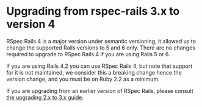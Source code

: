 # Upgrading from rspec-rails 3.x to version 4

RSpec Rails 4 is a major version under semantic versioning, it allowed us to change the supported Rails versions to 5 and 6 only. There are no changes required to upgrade to RSpec Rails 4 if you are using Rails 5 or 6.

If you are using Rails 4.2 you can use RSpec Rails 4, but note that support for it is not maintained, we consider this a breaking change hence the version change, and you must be on Ruby 2.2 as a minimum.

If you are upgrading from an earlier version of RSpec Rails, please consult [the upgrading 2.x to 3.x guide](https://relishapp.com/rspec/rspec-rails/v/3-9/docs/upgrade).
